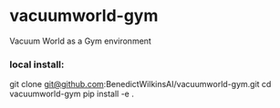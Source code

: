 # vacuumworld-gym
Vacuum World as a Gym environment

### local install:

git clone git@github.com:BenedictWilkinsAI/vacuumworld-gym.git
cd vacuumworld-gym
pip install -e .
